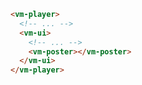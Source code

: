 ```html {5} title="example.html"
<vm-player>
  <!-- ... -->
  <vm-ui>
    <!-- ... -->
    <vm-poster></vm-poster>
  </vm-ui>
</vm-player>
```
